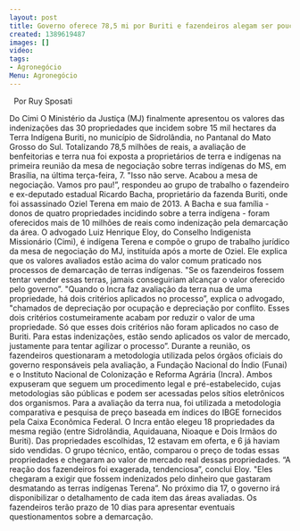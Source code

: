 ```yaml
---
layout: post
title: Governo oferece 78,5 mi por Buriti e fazendeiros alegam ser pouco
created: 1389619487
images: []
video: 
tags:
- Agronegócio
Menu: Agronegócio
---
```



 
Por Ruy Sposati

Do Cimi
O Ministério da Justiça (MJ) finalmente apresentou os valores das indenizações das 30 propriedades que incidem sobre 15 mil hectares da Terra Indígena Buriti, no município de Sidrolândia, no Pantanal do Mato Grosso do Sul.
Totalizando 78,5 milhões de reais, a avaliação de benfeitorias e terra nua foi exposta a proprietários de terra e indígenas na primeira reunião da mesa de negociação sobre terras indígenas do MS, em Brasília, na última terça-feira, 7.
"Isso não serve. Acabou a mesa de negociação. Vamos pro pau!”, respondeu ao grupo de trabalho o fazendeiro e ex-deputado estadual Ricardo Bacha, proprietário da fazenda Buriti, onde foi assassinado Oziel Terena em maio de 2013.
A Bacha e sua família - donos de quatro propriedades incidindo sobre a terra indígena - foram oferecidos mais de 10 milhões de reais como indenização pela demarcação da área.
O advogado Luiz Henrique Eloy, do Conselho Indigenista Missionário (Cimi), é indígena Terena e compõe o grupo de trabalho jurídico da mesa de negociação do MJ, instituída após a morte de Oziel.
Ele explica que os valores avaliados estão acima do valor comum praticado nos processos de demarcação de terras indígenas. "Se os fazendeiros fossem tentar vender essas terras, jamais conseguiriam alcançar o valor oferecido pelo governo”.
"Quando o Incra faz avaliação da terra nua de uma propriedade, há dois critérios aplicados no processo”, explica o advogado, "chamados de depreciação por ocupação e depreciação por conflito. Esses dois critérios costumeiramente acabam por reduzir o valor de uma propriedade.
Só que esses dois critérios não foram aplicados no caso de Buriti. Para estas indenizações, estão sendo aplicados os valor de mercado, justamente para tentar agilizar o processo”.
Durante a reunião, os fazendeiros questionaram a metodologia utilizada pelos órgãos oficiais do governo responsáveis pela avaliação, a Fundação Nacional do Índio (Funai) e o Instituto Nacional de Colonização e Reforma Agrária (Incra). Ambos expuseram que seguem um procedimento legal e pré-estabelecido, cujas metodologias são públicas e podem ser acessadas pelos sítios eletrônicos dos organismos.
Para a avaliação da terra nua, foi utilizada a metodologia comparativa e pesquisa de preço baseada em índices do IBGE fornecidos pela Caixa Econômica Federal. O Incra então elegeu 18 propriedades da mesma região (entre Sidrolândia, Aquidauana, Nioaque e Dois Irmãos do Buriti).
Das propriedades escolhidas, 12 estavam em oferta, e 6 já haviam sido vendidas. O grupo técnico, então, comparou o preço de todas essas propriedades e chegaram ao valor de mercado real dessas propriedades.
“A reação dos fazendeiros foi exagerada, tendenciosa”, conclui Eloy. "Eles chegaram a exigir que fossem indenizados pelo dinheiro que gastaram desmatando as terras indígenas Terena”.
No próximo dia 17, o governo irá disponibilizar o detalhamento de cada item das áreas avaliadas. Os fazendeiros terão prazo de 10 dias para apresentar eventuais questionamentos sobre a demarcação.

